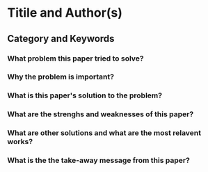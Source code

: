 # Titile and Author(s)

## Category and Keywords

### What problem this paper tried to solve?

### Why the problem is important?

### What is this paper's solution to the problem?

### What are the strenghs and weaknesses of this paper?

### What are other solutions and what are the most relavent works?

### What is the the take-away message from this paper?
